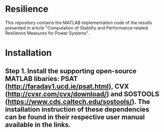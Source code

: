 # Resilience
This repository contains the MATLAB implementation code of the results presented in article "Computation of Stability and Performance related Resilience Measures for Power Systems".

# Installation 
## Step 1. Install the supporting open-source MATLAB libaries: PSAT (http://faraday1.ucd.ie/psat.html), CVX (http://cvxr.com/cvx/download/) and SOSTOOLS (https://www.cds.caltech.edu/sostools/). The installation instruction of these dependencies can be found in their respective user manual available in the links.
